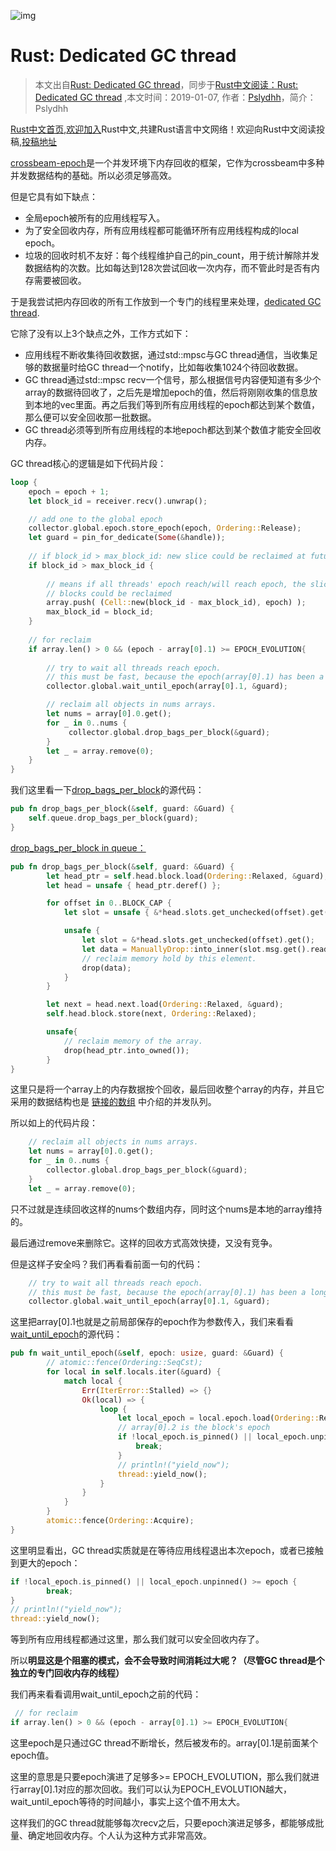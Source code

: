 ![img](https://timgsa.baidu.com/timg?image&quality=80&size=b9999_10000&sec=1553245344821&di=593a44d5ceebc44b4d08fb5988fa97ef&imgtype=0&src=http%3A%2F%2Fimg4.duitang.com%2Fuploads%2Fitem%2F201310%2F18%2F20131018214911_cLyMX.jpeg)

# Rust: Dedicated GC thread

> 本文出自[Rust: Dedicated GC thread](https://zhuanlan.zhihu.com/p/54085497)，同步于[Rust中文阅读：Rust: Dedicated GC thread](https://rustlang-cn.org/read/01/rust-dedicated-gc-thread.html) ,本文时间：2019-01-07, 作者：[Pslydhh](https://www.zhihu.com/people/Pslydhh/activities)，简介：Pslydhh

[Rust中文首页](https://rustlang-cn.org),[欢迎加入](https://github.com/rustlang-cn/Important/issues/1)Rust中文,共建Rust语言中文网络！欢迎向Rust中文阅读投稿,[投稿地址](https://github.com/rustlang-cn/rustlang-cn)

[crossbeam-epoch](https://zhuanlan.zhihu.com/p/44169722)是一个并发环境下内存回收的框架，它作为crossbeam中多种并发数据结构的基础。所以必须足够高效。

但是它具有如下缺点：

* 全局epoch被所有的应用线程写入。
* 为了安全回收内存，所有应用线程都可能循环所有应用线程构成的local epoch。
* 垃圾的回收时机不友好：每个线程维护自己的pin_count，用于统计解除并发数据结构的次数。比如每达到128次尝试回收一次内存，而不管此时是否有内存需要被回收。

于是我尝试把内存回收的所有工作放到一个专门的线程里来处理，[dedicated GC thread](https://github.com/crossbeam-rs/crossbeam/issues/287).

它除了没有以上3个缺点之外，工作方式如下：

* 应用线程不断收集待回收数据，通过std::mpsc与GC thread通信，当收集足够的数据量时给GC thread一个notify，比如每收集1024个待回收数据。
* GC thread通过std::mpsc recv一个信号，那么根据信号内容便知道有多少个array的数据待回收了，之后先是增加epoch的值，然后将刚刚收集的信息放到本地的vec里面。再之后我们等到所有应用线程的epoch都达到某个数值，那么便可以安全回收那一批数据。
* GC thread必须等到所有应用线程的本地epoch都达到某个数值才能安全回收内存。

GC thread核心的逻辑是如下代码片段：

```rust
loop {
    epoch = epoch + 1;
    let block_id = receiver.recv().unwrap();

    // add one to the global epoch
    collector.global.epoch.store_epoch(epoch, Ordering::Release);
    let guard = pin_for_dedicate(Some(&handle));
    
    // if block_id > max_block_id: new slice could be reclaimed at future.
    if block_id > max_block_id {
    
        // means if all threads' epoch reach/will reach epoch, the slice(.., block_id) of queue
        // blocks could be reclaimed
        array.push( (Cell::new(block_id - max_block_id), epoch) );
        max_block_id = block_id;
    }
    
    // for reclaim
    if array.len() > 0 && (epoch - array[0].1) >= EPOCH_EVOLUTION{
    
        // try to wait all threads reach epoch. 
        // this must be fast, because the epoch(array[0].1) has been a long time.....
        collector.global.wait_until_epoch(array[0].1, &guard);

        // reclaim all objects in nums arrays.
        let nums = array[0].0.get();
        for _ in 0..nums {
             collector.global.drop_bags_per_block(&guard);
        }
        let _ = array.remove(0);
    }
}
```

我们这里看一下[drop_bags_per_block](https://github.com/Pslydhh/crossbeam/blob/dec65b57eafc9100730129e298173ed06fc2497e/crossbeam-epoch/src/internal.rs#L190)的源代码：

```rust
pub fn drop_bags_per_block(&self, guard: &Guard) {
    self.queue.drop_bags_per_block(guard);
}
```

[drop_bags_per_block in queue：](https://github.com/Pslydhh/crossbeam/blob/dec65b57eafc9100730129e298173ed06fc2497e/crossbeam-epoch/src/sync/queue.rs#L80)

```rust
pub fn drop_bags_per_block(&self, guard: &Guard) {
        let head_ptr = self.head.block.load(Ordering::Relaxed, &guard);
        let head = unsafe { head_ptr.deref() };

        for offset in 0..BLOCK_CAP {
            let slot = unsafe { &*head.slots.get_unchecked(offset).get() };

            unsafe {
                let slot = &*head.slots.get_unchecked(offset).get();
                let data = ManuallyDrop::into_inner(slot.msg.get().read());
                // reclaim memory hold by this element.
                drop(data);
            }
        }

        let next = head.next.load(Ordering::Relaxed, &guard);
        self.head.block.store(next, Ordering::Relaxed);

        unsafe{
            // reclaim memory of the array.
            drop(head_ptr.into_owned());
        }
}
```

这里只是将一个array上的内存数据按个回收，最后回收整个array的内存，并且它采用的数据结构也是 [链接的数组](https://zhuanlan.zhihu.com/p/34974186) 中介绍的并发队列。

所以如上的代码片段：

```rust
    // reclaim all objects in nums arrays.
    let nums = array[0].0.get();
    for _ in 0..nums {
        collector.global.drop_bags_per_block(&guard);
    }
    let _ = array.remove(0);
```

只不过就是连续回收这样的nums个数组内存，同时这个nums是本地的array维持的。

最后通过remove来删除它。这样的回收方式高效快捷，又没有竞争。

但是这样子安全吗？我们再看看前面一句的代码：

```rust
    // try to wait all threads reach epoch. 
    // this must be fast, because the epoch(array[0].1) has been a long time.....
    collector.global.wait_until_epoch(array[0].1, &guard);
```

这里把array[0].1也就是之前局部保存的epoch作为参数传入，我们来看看[wait_until_epoch](https://github.com/Pslydhh/crossbeam/blob/dec65b57eafc9100730129e298173ed06fc2497e/crossbeam-epoch/src/internal.rs#L169)的源代码：

```rust
pub fn wait_until_epoch(&self, epoch: usize, guard: &Guard) {
        // atomic::fence(Ordering::SeqCst);
        for local in self.locals.iter(&guard) {
            match local {
                Err(IterError::Stalled) => {}
                Ok(local) => {
                    loop {
                        let local_epoch = local.epoch.load(Ordering::Relaxed);
                        // array[0].2 is the block's epoch
                        if !local_epoch.is_pinned() || local_epoch.unpinned() >= epoch {
                            break;
                        }
                        // println!("yield_now");
                        thread::yield_now();
                    }                
                }
            }
        }
        atomic::fence(Ordering::Acquire);
}
```

这里明显看出，GC thread实质就是在等待应用线程退出本次epoch，或者已接触到更大的epoch：

```rust
if !local_epoch.is_pinned() || local_epoch.unpinned() >= epoch {
        break;
}
// println!("yield_now");
thread::yield_now();
```

等到所有应用线程都通过这里，那么我们就可以安全回收内存了。

所以**明显这是个阻塞的模式，会不会导致时间消耗过大呢？（尽管GC thread是个独立的专门回收内存的线程）**

我们再来看看调用wait_until_epoch之前的代码：

```rust
 // for reclaim
if array.len() > 0 && (epoch - array[0].1) >= EPOCH_EVOLUTION{
```

这里epoch是只通过GC thread不断增长，然后被发布的。array[0].1是前面某个epoch值。

这里的意思是只要epoch演进了足够多>= EPOCH_EVOLUTION，那么我们就进行array[0].1对应的那次回收。我们可以认为EPOCH_EVOLUTION越大，wait_until_epoch等待的时间越小，事实上这个值不用太大。

这样我们的GC thread就能够每次recv之后，只要epoch演进足够多，都能够成批量、确定地回收内存。个人认为这种方式非常高效。

